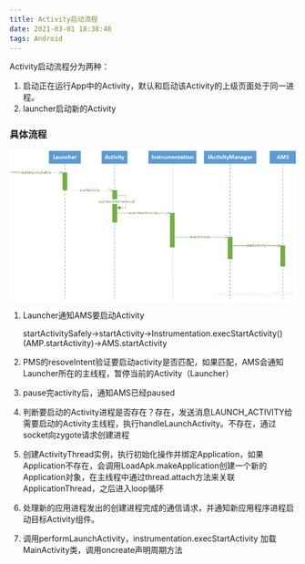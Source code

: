 ```yaml
---
title: Activity启动流程
date: 2021-03-01 18:38:48
tags: Android
---
```


Activity启动流程分为两种：

1. 启动正在运行App中的Activity，默认和启动该Activity的上级页面处于同一进程。
2. launcher启动新的Activity

### 具体流程

![](images/20190806171917409.png)

1. Launcher通知AMS要启动Activity

   startActivitySafely->startActivity->Instrumentation.execStartActivity()(AMP.startActivity)->AMS.startActivity

2. PMS的resoveIntent验证要启动activity是否匹配，如果匹配，AMS会通知Launcher所在的主线程，暂停当前的Activity（Launcher）

3. pause完activity后，通知AMS已经paused
4. 判断要启动的Activity进程是否存在？存在，发送消息LAUNCH_ACTIVITY给需要启动的Activity主线程，执行handleLaunchActivity。不存在，通过socket向zygote请求创建进程
5. 创建ActivityThread实例，执行初始化操作并绑定Application，如果Application不存在，会调用LoadApk.makeApplication创建一个新的Application对象，在主线程中通过thread.attach方法来关联ApplicationThread，之后进入loop循环
6. 处理新的应用进程发出的创建进程完成的通信请求，并通知新应用程序进程启动目标Activity组件。
7. 调用performLaunchActivity，instrumentation.execStartActivity 加载MainActivity类，调用oncreate声明周期方法